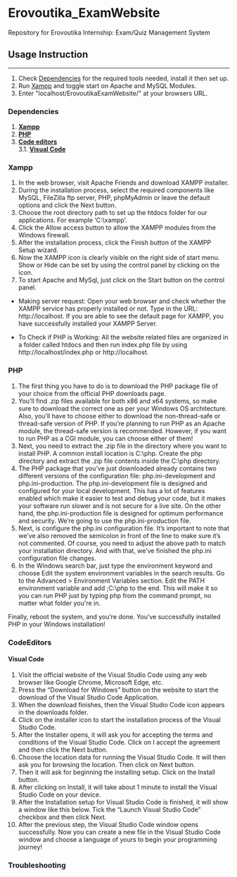 # Erovoutika_ExamWebsite
Repository for Erovoutika Internship: Exam/Quiz Management System

## Usage Instruction
--------------
1. Check [Dependencies](#dependencies) for the required tools needed, install it then set up.
2. Run [Xampp](#xampp) and toggle start on Apache and MySQL Modules. 
3. Enter "localhost/ErovoutikaExamWebsite/" at your browsers URL.

### Dependencies 
1. **[Xampp](#xampp)** <br>
2. **[PHP](#php)** <br>
3. **[Code editors](#codeEditors)** <br>
3.1. **[Visual Code](#visual-code)** <br>


### Xampp
1. In the web browser, visit Apache Friends and download XAMPP installer. 
2. During the installation process, select the required components like MySQL, FileZilla ftp server, PHP, phpMyAdmin or leave the default options and click the Next button. 
3. Choose the root directory path to set up the htdocs folder for our applications. For example ‘C:\xampp’.
4. Click the Allow access button to allow the XAMPP modules from the Windows firewall.
5. After the installation process, click the Finish button of the XAMPP Setup wizard.
6. Now the XAMPP icon is clearly visible on the right side of start menu. Show or Hide can be set by using the control panel by clicking on the icon.
7. To start Apache and MySql, just click on the Start button on the control panel. 

- Making server request: Open your web browser and check whether the XAMPP service has properly installed or not. Type in the URL: http://localhost. If you are able to see the default page for XAMPP, you have successfully installed your XAMPP Server.

- To Check if PHP is Working: All the website related files are organized in a folder called htdocs and then run index.php file by using http://localhost/index.php or http://localhost.

### PHP
1. The first thing you have to do is to download the PHP package file of your choice from the official PHP downloads page.
2. You’ll find .zip files available for both x86 and x64 systems, so make sure to download the correct one as per your Windows OS architecture. Also, you’ll have to choose either to download the non-thread-safe or thread-safe version of PHP. If you’re planning to run PHP as an Apache module, the thread-safe version is recommended. However, if you want to run PHP as a CGI module, you can choose either of them!
3. Next, you need to extract the .zip file in the directory where you want to install PHP. A common install location is C:\php. Create the php directory and extract the .zip file contents inside the C:\php directory.
4. The PHP package that you’ve just downloaded already contains two different versions of the configuration file: php.ini-development and php.ini-production. The php.ini-development file is designed and configured for your local development. This has a lot of features enabled which make it easier to test and debug your code, but it makes your software run slower and is not secure for a live site. On the other hand, the php.ini-production file is designed for optimum performance and security. We’re going to use the php.ini-production file.
5. Next, is configure the php.ini configuration file. It’s important to note that we’ve also removed the semicolon in front of the line to make sure it’s not commented. Of course, you need to adjust the above path to match your installation directory. And with that, we’ve finished the php.ini configuration file changes.
6. In the Windows search bar, just type the environment keyword and choose Edit the system environment variables in the search results. Go to the Advanced > Environment Variables section. Edit the PATH environment variable and add ;C:\php to the end. This will make it so you can run PHP just by typing php from the command prompt, no matter what folder you're in.

Finally, reboot the system, and you’re done. You’ve successfully installed PHP in your Windows installation!

### CodeEditors

#### Visual Code
1.  Visit the official website of the Visual Studio Code using any web browser like Google Chrome, Microsoft Edge, etc.
2. Press the “Download for Windows” button on the website to start the download of the Visual Studio Code Application.
3. When the download finishes, then the Visual Studio Code icon appears in the downloads folder.
4. Click on the installer icon to start the installation process of the Visual Studio Code.
5. After the Installer opens, it will ask you for accepting the terms and conditions of the Visual Studio Code. Click on I accept the agreement and then click the Next button.
6. Choose the location data for running the Visual Studio Code. It will then ask you for browsing the location. Then click on Next button.
7. Then it will ask for beginning the installing setup. Click on the Install button.
8. After clicking on Install, it will take about 1 minute to install the Visual Studio Code on your device.
9. After the Installation setup for Visual Studio Code is finished, it will show a window like this below. Tick the “Launch Visual Studio Code” checkbox and then click Next.
10. After the previous step, the Visual Studio Code window opens successfully. Now you can create a new file in the Visual Studio Code window and choose a language of yours to begin your programming journey!

### Troubleshooting